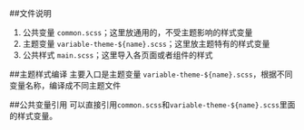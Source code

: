 ##文件说明

1. 公共变量 `common.scss`；这里放通用的，不受主题影响的样式变量
1. 主题变量 `variable-theme-${name}.scss`；这里放主题特有的样式变量
1. 公共样式 `main.scss`；这里导入各页面或者组件的样式

##主题样式编译
主要入口是主题变量 `variable-theme-${name}.scss`，根据不同变量名称，编译成不同主题文件

##公共变量引用
可以直接引用`common.scss`和`variable-theme-${name}.scss`里面的样式变量。

